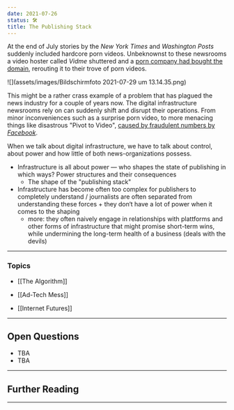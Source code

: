 ```yaml
---
date: 2021-07-26
status: 🛠
title: The Publishing Stack
---
```


At the end of July stories by the *New York Times* and *Washington Posts* suddenly included hardcore porn videos. Unbeknownst to these newsrooms a video hoster called *Vidme* shuttered and a [porn company had bought the domain](https://www.vice.com/en/article/qj8xz3/a-defunct-video-hosting-site-is-flooding-normal-websites-with-hardcore-porn), rerouting it to their trove of porn videos.

![](assets/images/Bildschirmfoto 2021-07-29 um 13.14.35.png)

This might be a rather crass example of a problem that has plagued the news industry for a couple of years now. The digital infrastructure newsrooms rely on can suddenly shift and disrupt their operations. From minor inconveniences such as a surprise porn video, to more menacing things like disastrous "Pivot to Video", [caused by fraudulent numbers by *Facebook*](https://slate.com/technology/2018/10/facebook-online-video-pivot-metrics-false.html).

When we talk about digital infrastructure, we have to talk about control, about power and how little of both news-organizations possess.

- Infrastructure is all about power — who shapes the state of publishing in which ways? Power structures and their consequences
	- The shape of the "publishing stack"
- Infrastructure has become often too complex for publishers to completely understand / journalists are often separated from understanding these forces + they don‘t have a lot of power when it comes to the shaping
	- more: they often naively engage in relationships with plattforms and other forms of infrastructure that might promise short-term wins, while undermining the long-term health of a business (deals with the devils)

---

### Topics

- [[The Algorithm]]

- [[Ad-Tech Mess]]

- [[Internet Futures]]

----

## Open Questions

- TBA
- TBA

----

## Further Reading

----